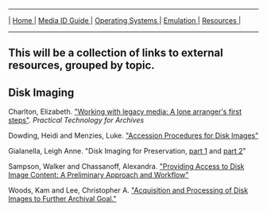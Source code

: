 <hr size="10">

| [ Home ](index.html) | [ Media ID Guide ](media_ID.html) | [ Operating Systems ](operating_systems.html) | [ Emulation ](emulators.html) | [ Resources ](resources.html) |
<hr size="10">

## This will be a collection of links to external resources, grouped by topic.

<a name="Disk-Imaging"></a>
## Disk Imaging
Charlton, Elizabeth. <a href="https://practicaltechnologyforarchives.org/issue6_charlton/" target="_blank">"Working with legacy media: A lone arranger's first steps"</a>. <i>Practical Technology for Archives</i>  

Dowding, Heidi and Menzies, Luke. <a href="https://wiki.dlib.indiana.edu/display/DIGIPRES/Accession+Procedure+for+Disk+Images" target="_blank">"Accession Procedures for Disk Images"</a>  

Gialanella, Leigh Anne. "Disk Imaging for Preservation, <a href="https://www.lib.umich.edu/blogs/bits-and-pieces/disk-imaging-preservation-part-1" target="_blank">part 1</a> and <a href="https://www.lib.umich.edu/blogs/bits-and-pieces/disk-imaging-preservation-part-2" target="_blank">part 2</a>"  

Sampson, Walker and Chassanoff, Alexandra. <a href="https://fedora.phaidra.univie.ac.at/fedora/get/o:429600/bdef:Content/get" target="_blank">"Providing Access to Disk Image Content: A Preliminary Approach and Workflow"</a>  

Woods, Kam and Lee, Christopher A. <a href="https://ils.unc.edu/callee/archiving-2012-woods-lee.pdf" target="_blank">"Acquisition and Processing of Disk Images to Further Archival Goal."</a>  

 


